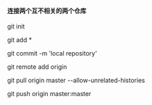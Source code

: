 #### 连接两个互不相关的两个仓库

git init

git add *

git commit -m 'local repository'

git remote add origin <remote repository name>

git pull origin master --allow-unrelated-histories

git push origin master:master